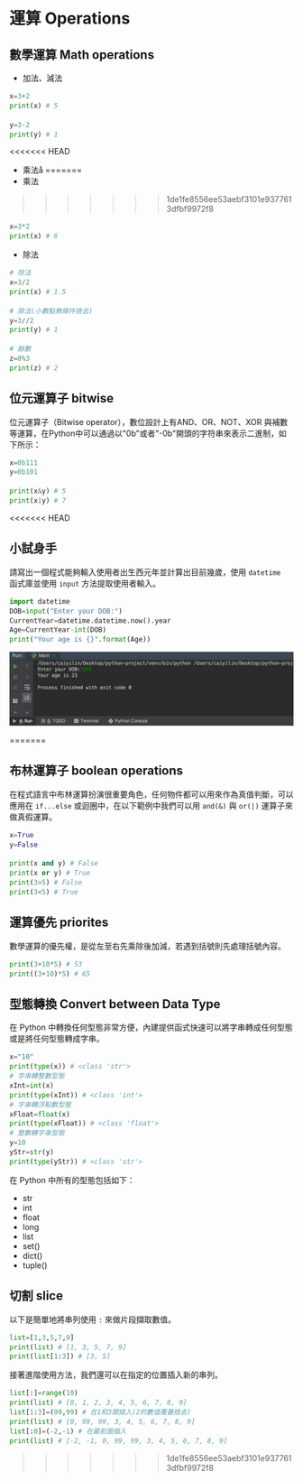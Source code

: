 # 運算 Operations

## 數學運算 Math operations

- 加法、減法

```py
x=3+2
print(x) # 5

y=3-2
print(y) # 1
```

<<<<<<< HEAD
- 乘法å
=======
- 乘法
>>>>>>> 1de1fe8556ee53aebf3101e9377613dfbf9972f8

```py
x=3*2
print(x) # 6
```

- 除法

```py
# 除法
x=3/2
print(x) # 1.5

# 除法(小數點無條件捨去)
y=3//2
print(y) # 1

# 餘數
z=8%3
print(z) # 2
```

## 位元運算子 bitwise
位元運算子（Bitwise operator），數位設計上有AND、OR、NOT、XOR 與補數等運算，在Python中可以通過以"0b"或者"-0b"開頭的字符串來表示二進制，如下所示：

```py
x=0b111
y=0b101

print(x&y) # 5
print(x|y) # 7
```

<<<<<<< HEAD
## 小試身手
請寫出一個程式能夠輸入使用者出生西元年並計算出目前幾歲，使用 `datetime
` 函式庫並使用 `input` 方法提取使用者輸入。

```py
import datetime
DOB=input("Enter your DOB:")
CurrentYear=datetime.datetime.now().year
Age=CurrentYear-int(DOB)
print("Your age is {}".format(Age))
```

![](/assets/img4-1.png)


=======
## 布林運算子 boolean operations
在程式語言中布林運算扮演很重要角色，任何物件都可以用來作為真值判斷，可以應用在 `if...else` 或迴圈中，在以下範例中我們可以用 `and(&)` 與 `or(|)` 運算子來做真假運算。

```py
x=True
y=False

print(x and y) # False
print(x or y) # True
print(3>5) # False
print(3<5) # True
```

## 運算優先 priorites
數學運算的優先權，是從左至右先乘除後加減，若遇到括號則先處理括號內容。

```py
print(3+10*5) # 53
print((3+10)*5) # 65
```

## 型態轉換 Convert between Data Type
在 Python 中轉換任何型態非常方便，內建提供函式快速可以將字串轉成任何型態或是將任何型態轉成字串。

```py
x="10"
print(type(x)) # <class 'str'>
# 字串轉整數型態
xInt=int(x)
print(type(xInt)) # <class 'int'>
# 字串轉浮點數型態
xFloat=float(x)
print(type(xFloat)) # <class 'float'>
# 整數轉字串型態
y=10
yStr=str(y)
print(type(yStr)) # <class 'str'>
```

在 Python 中所有的型態包括如下：
- str
- int
- float
- long
- list
- set()
- dict()
- tuple()

## 切割 slice
以下是簡單地將串列使用 `:` 來做片段擷取數值。

```py
list=[1,3,5,7,9]
print(list) # [1, 3, 5, 7, 9]
print(list[1:3]) # [3, 5]
```

接著進階使用方法，我們還可以在指定的位置插入新的串列。

```py
list[:]=range(10)
print(list) # [0, 1, 2, 3, 4, 5, 6, 7, 8, 9]
list[1:3]=(99,99) # 在1和3間插入(2的數值覆蓋捨去)
print(list) # [0, 99, 99, 3, 4, 5, 6, 7, 8, 9]
list[:0]=(-2,-1) # 在最前面插入
print(list) # [-2, -1, 0, 99, 99, 3, 4, 5, 6, 7, 8, 9]  
```
>>>>>>> 1de1fe8556ee53aebf3101e9377613dfbf9972f8
